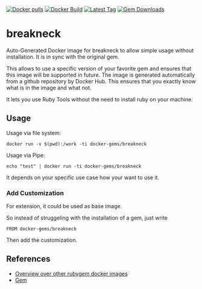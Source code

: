 [![Docker pulls](https://img.shields.io/docker/pulls/rubygem/breakneck.svg)](https://hub.docker.com/r/rubygem/breakneck/)
[![Docker Build](https://img.shields.io/docker/automated/rubygem/breakneck.svg)](https://hub.docker.com/r/rubygem/breakneck/)
[![Latest Tag](https://img.shields.io/github/tag/docker-rubygem/breakneck.svg)](https://hub.docker.com/r/rubygem/breakneck/)
[![Gem Downloads](https://img.shields.io/gem/dt/breakneck.svg)](https://rubygems.org/gems/breakneck/)
# breakneck

Auto-Generated Docker image for breakneck to allow simple usage without installation.
It is in sync with the original gem.

This allows to use a specific version of your favorite gem and ensures that this image will be supported in future.
The image is generated automatically from a github repository by Docker Hub.
This ensures that you exactly know what is in the image and what not.

It lets you use Ruby Tools without the need to install ruby on your machine.

## Usage

Usage via file system:

`docker run -v $(pwd):/work -ti docker-gems/breakneck`

Usage via Pipe:

`echo "test" | docker run -ti docker-gems/breakneck`

It depends on your specific use case how your want to use it.

### Add Customization

For extension, it could be used as base image.

So instead of struggeling with the installation of a gem, just write

`FROM docker-gems/breakneck`

Then add the customization.

## References

 - [Overview over other rubygem docker images](https://github.com/thinkbot/docker-rubygem)
 - [Gem](https://rubygems.org/gems/breakneck/)
